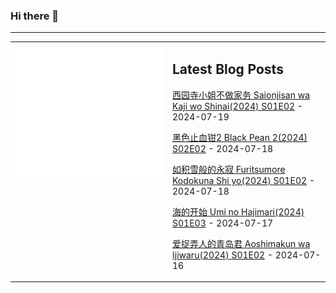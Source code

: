 ### Hi there 👋

<!--
**etng/etng** is a ✨ _special_ ✨ repository because its `README.md` (this file) appears on your GitHub profile.

Here are some ideas to get you started:

- 🔭 I’m currently working on ...
- 🌱 I’m currently learning ...
- 👯 I’m looking to collaborate on ...
- 🤔 I’m looking for help with ...
- 💬 Ask me about ...
- 📫 How to reach me: ...
- 😄 Pronouns: ...
- ⚡ Fun fact: ...
-->


---

<table>
<tr>
<td valign="top" width="50%">
<img src="metrics.svg" alt="Metric" />
</td>
<td valign="top" width="50%">

## Latest Blog Posts
<!-- blog start -->
[西园寺小姐不做家务 Saionjisan wa Kaji wo Shinai(2024) S01E02](http://www.fanxinzhui.com/rr/2578#S01E02) - 2024-07-19

[黑色止血钳2 Black Pean 2(2024) S02E02](http://www.fanxinzhui.com/rr/2577#S02E02) - 2024-07-18

[如积雪般的永寂 Furitsumore Kodokuna Shi yo(2024) S01E02](http://www.fanxinzhui.com/rr/2576#S01E02) - 2024-07-18

[海的开始 Umi no Hajimari(2024) S01E03](http://www.fanxinzhui.com/rr/2572#S01E03) - 2024-07-17

[爱捉弄人的青岛君 Aoshimakun wa Ijiwaru(2024) S01E02](http://www.fanxinzhui.com/rr/2575#S01E02) - 2024-07-16
<!-- blog end -->

</td></tr></table>

